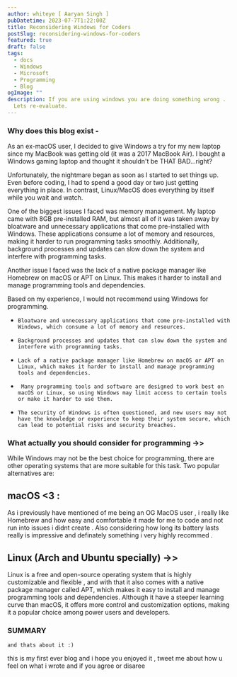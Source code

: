 ```yaml
---
author: whiteye [ Aaryan Singh ]
pubDatetime: 2023-07-7T1:22:00Z
title: Reconsidering Windows for Coders
postSlug: reconsidering-windows-for-coders
featured: true
draft: false
tags:
  - docs
  - Windows
  - Microsoft
  - Programming
  - Blog
ogImage: ""
description: If you are using windows you are doing something wrong .
  Lets re-evaluate.
---
```


### Why does this blog exist -

As an ex-macOS user, I decided to give Windows a try for my new laptop since my MacBook was getting old (it was a 2017 MacBook Air). I bought a Windows gaming laptop and thought it shouldn't be THAT BAD...right?

Unfortunately, the nightmare began as soon as I started to set things up. Even before coding, I had to spend a good day or two just getting everything in place. In contrast, Linux/MacOS does everything by itself while you wait and watch.

One of the biggest issues I faced was memory management. My laptop came with 8GB pre-installed RAM, but almost all of it was taken away by bloatware and unnecessary applications that come pre-installed with Windows. These applications consume a lot of memory and resources, making it harder to run programming tasks smoothly. Additionally, background processes and updates can slow down the system and interfere with programming tasks.

Another issue I faced was the lack of a native package manager like Homebrew on macOS or APT on Linux. This makes it harder to install and manage programming tools and dependencies.

Based on my experience, I would not recommend using Windows for programming.

- `Bloatware and unnecessary applications that come pre-installed with Windows, which consume a lot of memory and resources.`

- `Background processes and updates that can slow down the system and interfere with programming tasks.`

- `Lack of a native package manager like Homebrew on macOS or APT on Linux, which makes it harder to install and manage programming tools and dependencies.`

- ` Many programming tools and software are designed to work best on macOS or Linux, so using Windows may limit access to certain tools or make it harder to use them.`

- `The security of Windows is often questioned, and new users may not have the knowledge or experience to keep their system secure, which can lead to potential risks and security breaches.`

### What actually you should consider for programming ->>

While Windows may not be the best choice for programming, there are other operating systems that are more suitable for this task. Two popular alternatives are:

## macOS <3 :

As i previously have mentioned of me being an OG MacOS user , i really like Homebrew and how easy and comfortable it made for me to code and not run into issues i didnt create . Also considering how long its battery lasts really is impressive and definately something i very highly recommed .

## Linux (Arch and Ubuntu specially) ->>

Linux is a free and open-source operating system that is highly customizable and flexible , and with that it also comes with a native package manager called APT, which makes it easy to install and manage programming tools and dependencies. Although it have a steeper learning curve than macOS, it offers more control and customization options, making it a popular choice among power users and developers.

### SUMMARY

`and thats about it :)`

this is my first ever blog and i hope you enjoyed it , tweet me about how u feel on what i wrote and if you agree or disaree
